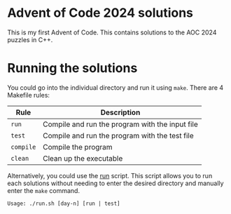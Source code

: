 # Advent of Code 2024 solutions

This is my first Advent of Code. This contains solutions to the AOC 2024 puzzles in C++.

# Running the solutions

You could go into the individual directory and run it using `make`. There are 4 Makefile rules:

| Rule | Description |
| --- | --- |
| `run` | Compile and run the program with the input file |
| `test` | Compile and run the program with the test file |
| `compile` | Compile the program |
| `clean` | Clean up the executable |

Alternatively, you could use the [run](./run.sh) script. This script allows you to run each solutions without needing to enter the desired directory and manually enter the `make` command.

```
Usage: ./run.sh [day-n] [run | test]
```
